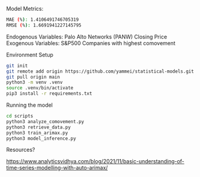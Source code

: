 Model Metrics:

```bash
MAE (%): 1.4106491746705319
RMSE (%): 1.6691941227145795
```

Endogenous Variables: Palo Alto Networks (PANW) Closing Price
Exogenous Variables: S&P500 Companies with highest comovement

Environment Setup

```bash
git init
git remote add origin https://github.com/yammei/statistical-models.git
git pull origin main
python3 -m venv .venv
source .venv/bin/activate
pip3 install -r requirements.txt
```

Running the model

```bash
cd scripts
python3 analyze_comovement.py
python3 retrieve_data.py
python3 train_arimax.py
python3 model_inference.py
```

Resources?

https://www.analyticsvidhya.com/blog/2021/11/basic-understanding-of-time-series-modelling-with-auto-arimax/
